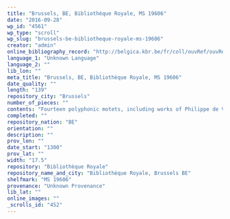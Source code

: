 ```yaml
---
title: "Brussels, BE, Bibliothèque Royale, MS 19606"
date: "2016-09-28"
wp_id: "4561"
wp_type: "scroll"
wp_slug: "brussels-be-bibliotheque-royale-ms-19606"
creator: "admin"
online_bibliography_record: "http://belgica.kbr.be/fr/coll/ouvRef/ouvRefCatal_fr.html"
language_1: "Unknown Language"
language_2: ""
lib_lon: ""
meta_title: "Brussels, BE, Bibliothèque Royale, MS 19606"
date_quality: ""
length: "139"
repository_city: "Brussels"
number_of_pieces: ""
contents: "Fourteen polyphonic motets, including works of Philippe de Vitry."
completed: ""
repository_nation: "BE"
orientation: ""
description: ""
prov_lon: ""
date_start: "1300"
prov_lat: ""
width: "17.5"
repository: "Bibliothèque Royale"
repository_name_and_city: "Bibliothèque Royale, Brussels BE"
shelfmark: "MS 19606"
provenance: "Unknown Provenance"
lib_lat: ""
online_images: ""
_scrolls_id: "452"
---
```




